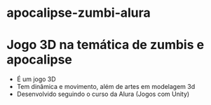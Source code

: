 # apocalipse-zumbi-alura

<h1>Jogo 3D na temática de zumbis e apocalipse</h1>
 
 * É um jogo 3D
 * Tem dinâmica e movimento, além de artes em modelagem 3d
 * Desenvolvido seguindo o curso da Alura (Jogos com Unity)
